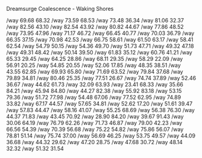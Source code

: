 Dreamsurge Coalescence - Waking Shores

/way 69.68 68.32
/way 73.59 68.53
/way 73.48 36.34
/way 81.06 32.37
/way 82.56 43.10
/way 82.54 43.92
/way 80.82 44.67
/way 77.86 48.52
/way 73.95 47.96
/way 71.17 46.72
/way 66.45 40.77
/way 70.03 36.79
/way 66.35 37.15
/way 70.98 42.53
/way 66.75 58.61
/way 61.50 63.17
/way 58.41 62.54
/way 54.79 50.15
/way 54.36 49.70
/way 51.73 47.71
/way 49.32 47.18
/way 49.31 48.42
/way 50.14 39.50
/way 61.83 35.12
/way 60.76 41.21
/way 65.33 29.45
/way 64.25 28.86
/way 68.11 29.35
/way 58.29 22.09
/way 56.91 20.25
/way 54.85 20.55
/way 52.06 17.85
/way 48.35 38.51
/way 43.55 62.85
/way 69.93 65.80
/way 71.69 63.52
/way 79.84 37.68
/way 79.89 34.81
/way 80.46 25.35
/way 77.51 26.67
/way 74.74 37.89
/way 52.46 36.67
/way 44.62 61.73
/way 32.09 63.93
/way 23.41 68.33
/way 35.66 84.21
/way 45.94 84.80
/way 44.27 82.38
/way 55.92 83.18
/way 53.15 79.36
/way 51.72 77.98
/way 54.48 67.06
/way 77.52 62.95
/way 74.89 33.82
/way 67.17 44.57
/way 57.65 34.81
/way 52.62 17.20
/way 51.61 39.47
/way 57.83 44.47
/way 58.16 41.07
/way 55.25 68.69
/way 56.38 76.30
/way 44.37 71.83
/way 43.45 70.92
/way 28.90 84.20
/way 39.67 91.43
/way 30.06 64.19
/way 76.79 62.26
/way 71.73 46.87
/way 79.00 42.23
/way 66.56 54.39
/way 70.39 56.68
/way 75.22 54.82
/way 75.86 56.07
/way 78.81 51.14
/way 75.74 37.00
/way 56.69 46.25
/way 53.75 49.57
/way 44.09 36.68
/way 44.32 29.62
/way 47.20 28.75
/way 47.68 30.72
/way 48.14 32.32
/way 51.32 31.54
